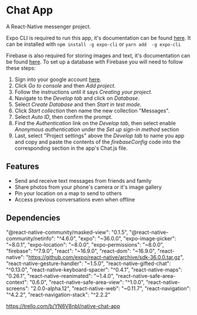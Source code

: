 # Chat App
A React-Native messenger project.

Expo CLI is required to run this app, it's documentation can be found [here](https://docs.expo.io/versions/latest/get-started/installation/).
It can be installed with `npm install -g expo-cli` or `yarn add  -g expo-cli`

Firebase is also required for storing images and text, it's documentation can be found [here](https://firebase.google.com/docs/firestore/data-model).
To set up a database with Firebase you will need to follow these steps:
1. Sign into your google account [here](https://firebase.google.com/?hl=en).
2. Click *Go to console* and then *Add project*.
3. Follow the instructions until it says *Creating your project*.
4. Navigate to the *Develop tab* and click on *Database*.
5. Select *Create Database* and then *Start in test mode*.
6. Click *Start collection* then name the new collection "Messages".
7. Select *Auto ID*, then confirm the prompt.
8. Find the *Authentication* link on the *Develop tab*, then select enable *Anonymous authentication* under the *Set up sign-in method* section
11. Last, select "Project settings" above the *Develop tab* to name you app and copy and paste the contents of the *firebaseConfig* code into the corresponding section in the app's Chat.js file.

## Features
- Send and receive text messages from friends and family
- Share photos from your phone's camera or it's image gallery
- Pin your location on a map to send to others
- Access previous conversations even when offline

## Dependencies

"@react-native-community/masked-view": "0.1.5",
"@react-native-community/netinfo": "^4.6.0",
"expo": "~36.0.0",
"expo-image-picker": "~8.0.1",
"expo-location": "~8.0.0",
"expo-permissions": "~8.0.0",
"firebase": "^7.9.0",
"react": "~16.9.0",
"react-dom": "~16.9.0",
"react-native": "https://github.com/expo/react-native/archive/sdk-36.0.0.tar.gz",
"react-native-gesture-handler": "~1.5.0",
"react-native-gifted-chat": "^0.13.0",
"react-native-keyboard-spacer": "^0.4.1",
"react-native-maps": "0.26.1",
"react-native-reanimated": "~1.4.0",
"react-native-safe-area-context": "0.6.0",
"react-native-safe-area-view": "^1.0.0",
"react-native-screens": "2.0.0-alpha.12",
"react-native-web": "~0.11.7",
"react-navigation": "^4.2.2",
"react-navigation-stack": "^2.2.2"

https://trello.com/b/YN6V8nbI/native-chat-app